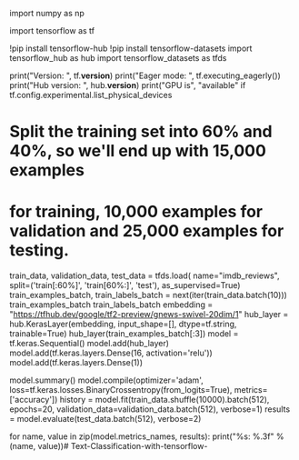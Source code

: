 import numpy as np

import tensorflow as tf

!pip install tensorflow-hub
!pip install tensorflow-datasets
import tensorflow_hub as hub
import tensorflow_datasets as tfds

print("Version: ", tf.__version__)
print("Eager mode: ", tf.executing_eagerly())
print("Hub version: ", hub.__version__)
print("GPU is", "available" if tf.config.experimental.list_physical_devices
# Split the training set into 60% and 40%, so we'll end up with 15,000 examples
# for training, 10,000 examples for validation and 25,000 examples for testing.
train_data, validation_data, test_data = tfds.load(
    name="imdb_reviews",
    split=('train[:60%]', 'train[60%:]', 'test'),
    as_supervised=True)
train_examples_batch, train_labels_batch = next(iter(train_data.batch(10)))
train_examples_batch
train_labels_batch
embedding = "https://tfhub.dev/google/tf2-preview/gnews-swivel-20dim/1"
hub_layer = hub.KerasLayer(embedding, input_shape=[],
                           dtype=tf.string, trainable=True)
hub_layer(train_examples_batch[:3])
model = tf.keras.Sequential()
model.add(hub_layer)
model.add(tf.keras.layers.Dense(16, activation='relu'))
model.add(tf.keras.layers.Dense(1))

model.summary()
model.compile(optimizer='adam',
              loss=tf.keras.losses.BinaryCrossentropy(from_logits=True),
              metrics=['accuracy'])
history = model.fit(train_data.shuffle(10000).batch(512),
                    epochs=20,
                    validation_data=validation_data.batch(512),
                    verbose=1)
results = model.evaluate(test_data.batch(512), verbose=2)

for name, value in zip(model.metrics_names, results):
  print("%s: %.3f" % (name, value))# Text-Classification-with-tensorflow-
